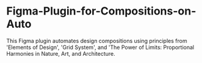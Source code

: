 # Figma-Plugin-for-Compositions-on-Auto
This Figma plugin automates design compositions using principles from 'Elements of Design', 'Grid System', and 'The Power of Limits: Proportional Harmonies in Nature, Art, and Architecture.
